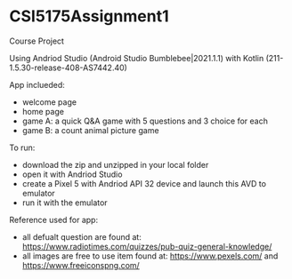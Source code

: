 # CSI5175Assignment1
Course Project

Using Andriod Studio (Android Studio Bumblebee|2021.1.1) with Kotlin (211-1.5.30-release-408-AS7442.40)


App inclueded:
- welcome page
- home page
- game A: a quick Q&A game with 5 questions and 3 choice for each
- game B: a count animal picture game


To run:
- download the zip and unzipped in your local folder
- open it with Andriod Studio
- create a Pixel 5 with Andriod API 32 device and launch this AVD to emulator
- run it with the emulator


Reference used for app:
- all defualt question are found at: https://www.radiotimes.com/quizzes/pub-quiz-general-knowledge/
- all images are free to use item found at: https://www.pexels.com/ and https://www.freeiconspng.com/

